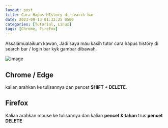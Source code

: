 ```yaml
---
layout: post
title: Cara Hapus HIstory di search bar
date: 2023-09-13 01:32:25 0500
categories: [Tutorial, Linux]
tags: [Chrome, Firefox]
---
```


Assalamualaikum kawan, Jadi saya mau kasih tutor cara hapus history di search bar / login bar kyk gambar dibawah.


![image](https://github.com/npc-123/blog/assets/44058169/58489543-aab4-47be-9dec-f829ca03b277)

## Chrome / Edge
kalian arahkan ke tulisannya dan pencet **SHIFT + DELETE**.

## Firefox
Kalian arahkan mouse ke tulisannya dan kalian **pencet & tahan** trus **pencet DELETE**
